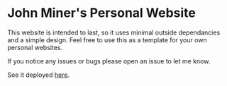 # John Miner's Personal Website

This website is intended to last, so it uses minimal outside dependancies and a simple design. Feel free to use this as a template for your own personal websites.

If you notice any issues or bugs please open an issue to let me know.

See it deployed [here](https://john-the-fourth.engineer/).